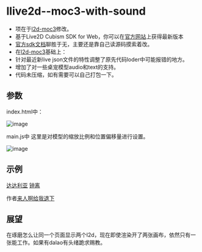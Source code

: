 # llive2d--moc3-with-sound
- 项在于[l2d-moc3](https://github.com/LitStronger/live2d-moc3)修改。
- 基于Live2D Cubism SDK for Web，你可以在[官方网站](https://www.live2d.com/zh-CHS/download/cubism-sdk/)上获得最新版本
- [官方sdk文档](https://docs.live2d.com/cubism-sdk-manual/warning-for-cubism4-web-r1-update/)聊胜于无，主要还是靠自己读源码摸索着改。
-  在[l2d-moc3](https://github.com/LitStronger/live2d-moc3)基础上：
-   针对最近新live json文件的特性调整了原先代码loder中可能报错的地方。
-   增加了对一些桌宠模型audio和text的支持。
- 代码未压缩，如有需要可以自己打包一下。
## 参数

index.html中：

![image](https://user-images.githubusercontent.com/45536831/175789460-752fed84-832b-410c-a48a-05c84290bfb7.png)


main.js中
这里是对模型的缩放比例和位置偏移量进行设置。

![image](https://user-images.githubusercontent.com/45536831/175789500-2224e319-c21f-4350-923d-68b6a182287a.png)

## 示例
[达达利亚](https://gzszd.xyz/assets/l2d/Tartaglia.html)
[钟离](https://gzszd.xyz/assets/l2d/Zhongli.html)

作者[来人啊给我退下](https://space.bilibili.com/13975947)

## 展望
在琢磨怎么让同一个页面显示两个l2d，现在即使渲染开了两张画布，依然只有一张能工作。如果有dalao有头绪跪求赐教。
